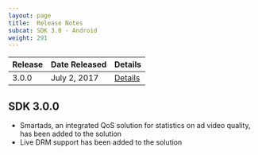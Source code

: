 ```yaml
---
layout: page
title:  Release Notes
subcat: SDK 3.0 - Android
weight: 291
---
```


| Release | Date Released   | Details |
|---------|-----------------|---------|
| 3.0.0   | July 2, 2017   | [Details](Release%20Notes.md#release-300)|

## SDK 3.0.0  

* Smartads, an integrated QoS solution for statistics on ad video quality, has been added to the solution
* Live DRM support has been added to the solution
